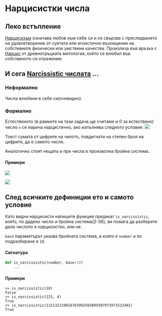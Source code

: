 # Нарцисистки числа

## Леко встъпление ##

[Нарцисизъм](http://en.wikipedia.org/wiki/Narcissism) означава любов към себе
си и се свързва с преследването на удовлетворение от суетата или егоистично
възхищение на собстевните физически или умствени качества. Произлиза във връзка
с [Нарцис](http://en.wikipedia.org/wiki/Narcissus_(mythology)) от
древногръцката митология, който се влюбил във собственото си отражение.

## И сега [Narcissistic числата](http://en.wikipedia.org/wiki/Narcissistic_number) ... ##

### Неформално ###

Числа влюбени в себе си(очевидно).

### Формално ###

Естественото (в рамките на тази задача ще считаме и 0 за естествено) число ```n``` се нарича нарцистично, ако
изпълнява следното условие:
![](https://github.com/fmi/python-secrets/raw/master/challenges/02/images/condition.png)

Тоест сумата от цифрите на чилото, повдигнати на степен броя на цифрите, да е
самото число.

Аналогично стоят нещата и при числа в произволна бройна система.

#### Примери ####

![](https://github.com/fmi/python-secrets/raw/master/challenges/02/images/example0.png)

![](https://github.com/fmi/python-secrets/raw/master/challenges/02/images/example1.png)

## След всичките дефиниции ето и самото условие ##

Като видни нарцисисти напишете функция предикат ```is_narcissistic```, която,
по дадено число и бройна система(2-36), ви помага да разберете дали числото е
*нарцисистко*, или не.

```base``` параметърът указва бройната система, в която е ```number``` и по
подразбиране е ```10```.

#### Сигнатура ####

```python
def is_narcissistic(number, base=10)
    ...
```

#### Примери ####

```
>> is_narcissistic(10)
False
>> is_narcissistic(223, 4)
True
>> is_narcissistic(115132219018763992565095597973971522401)
True
```
